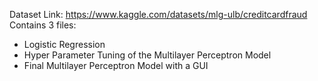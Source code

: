 Dataset Link: https://www.kaggle.com/datasets/mlg-ulb/creditcardfraud
<br />Contains 3 files:
* Logistic Regression
* Hyper Parameter Tuning of the Multilayer Perceptron Model
* Final  Multilayer Perceptron Model with a GUI
